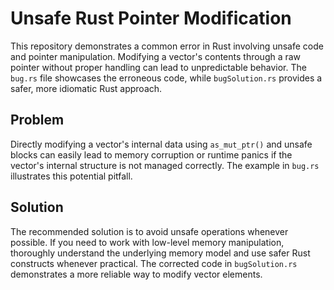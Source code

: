 # Unsafe Rust Pointer Modification
This repository demonstrates a common error in Rust involving unsafe code and pointer manipulation.  Modifying a vector's contents through a raw pointer without proper handling can lead to unpredictable behavior. The `bug.rs` file showcases the erroneous code, while `bugSolution.rs` provides a safer, more idiomatic Rust approach.

## Problem
Directly modifying a vector's internal data using `as_mut_ptr()` and unsafe blocks can easily lead to memory corruption or runtime panics if the vector's internal structure is not managed correctly. The example in `bug.rs` illustrates this potential pitfall. 

## Solution
The recommended solution is to avoid unsafe operations whenever possible.  If you need to work with low-level memory manipulation, thoroughly understand the underlying memory model and use safer Rust constructs whenever practical.  The corrected code in `bugSolution.rs` demonstrates a more reliable way to modify vector elements.